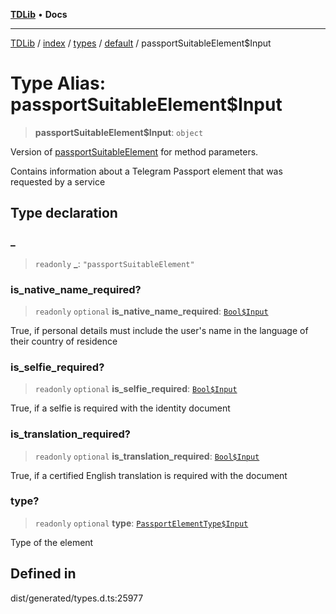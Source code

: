 [**TDLib**](../../../../../../README.md) • **Docs**

***

[TDLib](../../../../../../modules.md) / [index](../../../../../README.md) / [types](../../../README.md) / [default](../README.md) / passportSuitableElement$Input

# Type Alias: passportSuitableElement$Input

> **passportSuitableElement$Input**: `object`

Version of [passportSuitableElement](passportSuitableElement.md) for method parameters.

Contains information about a Telegram Passport element that was requested by a service

## Type declaration

### \_

> `readonly` **\_**: `"passportSuitableElement"`

### is\_native\_name\_required?

> `readonly` `optional` **is\_native\_name\_required**: [`Bool$Input`](Bool$Input.md)

True, if personal details must include the user's name in the language of their country of residence

### is\_selfie\_required?

> `readonly` `optional` **is\_selfie\_required**: [`Bool$Input`](Bool$Input.md)

True, if a selfie is required with the identity document

### is\_translation\_required?

> `readonly` `optional` **is\_translation\_required**: [`Bool$Input`](Bool$Input.md)

True, if a certified English translation is required with the document

### type?

> `readonly` `optional` **type**: [`PassportElementType$Input`](PassportElementType$Input.md)

Type of the element

## Defined in

dist/generated/types.d.ts:25977
